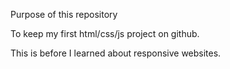 
Purpose of this repository

To keep my first html/css/js project on github. 

This is before I learned about responsive websites. 
